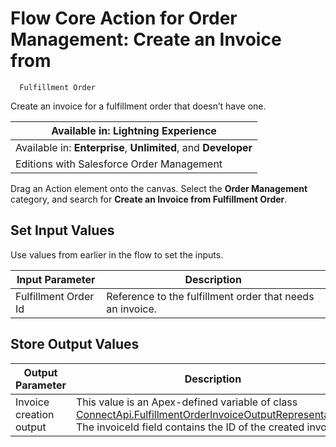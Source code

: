 # Flow Core Action for Order Management: Create an Invoice from
      Fulfillment Order

Create an invoice for a fulfillment order that doesn’t have
      one.

| Available in: Lightning Experience |
| --- |
| Available in: **Enterprise**, **Unlimited**, and **Developer**
                Editions with Salesforce Order Management |

Drag an Action element onto the canvas. Select the **Order Management**         category, and search for **Create an Invoice from Fulfillment Order**. 

## Set Input Values

Use values from earlier in the flow to set the inputs.

| Input Parameter | Description |
| --- | --- |
| Fulfillment Order Id | Reference to the fulfillment order that needs an invoice. |

## Store Output Values

| Output Parameter | Description |
| --- | --- |
| Invoice creation output | This value is an Apex-defined variable of class [ConnectApi.FulfillmentOrderInvoiceOutputRepresentation](https://developer.salesforce.com/docs/atlas.en-us.230.0.apexcode.meta/apexcode/apex_connectapi_output_fulfillment_order_invoice_output.htm).<br>The                     invoiceId field contains the ID of the created                 invoice. |